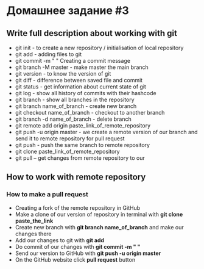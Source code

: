 # Домашнее задание #3

## Write full description about working with git

* git init - to create a new repository / initialisation of local repository
* git add - adding files to git 
* git commit -m " "  Creating a commit message
* git branch -M master - make master the main branch
* git version - to know the version of git
* git diff - difference between saved file and commit
* git status - get information about current state of git
* git log - show all history of commits with their hashcode
* git branch - show all branches in the repository
* git branch name_of_branch - create new branch
* git checkout name_of_branch - checkout to another branch
* git branch -d name_of_branch - delete branch
* git remote add origin paste_link_of_remote_repository
* git push -u origin master - we create a remote version of our branch and send it to remote repository for pull request
* git push - push the same branch to remote repository
* git clone paste_link_of_remote_repository
* git pull – get changes from remote repository to our

## How to work with remote repository

### How to make a pull request

* Creating a fork of the remote repository in GitHub
* Make a clone of our version of repository in terminal with **git clone paste_the_link**
* Create new branch with **git branch name_of_branch** and make our changes there
* Add our changes to git with **git add** 
* Do commit of our changes with **git commit -m " "**
* Send our version to GitHub with **git push -u origin master**
* On the GitHub website click **pull request** button